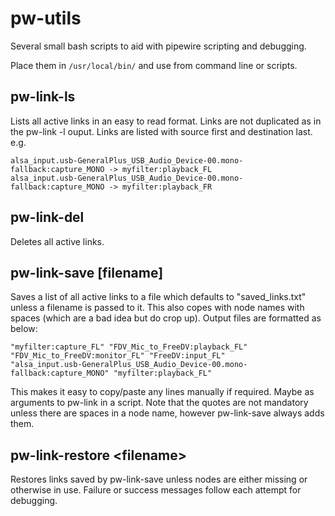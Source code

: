 # pw-utils
Several small bash scripts to aid with pipewire scripting and debugging.

Place them in `/usr/local/bin/` and use from command line or scripts.

## pw-link-ls
Lists all active links in an easy to read format. Links are not duplicated as in the pw-link -l ouput.
Links are listed with source first and destination last. e.g.
```
alsa_input.usb-GeneralPlus_USB_Audio_Device-00.mono-fallback:capture_MONO -> myfilter:playback_FL
alsa_input.usb-GeneralPlus_USB_Audio_Device-00.mono-fallback:capture_MONO -> myfilter:playback_FR
```
## pw-link-del
Deletes all active links.

## pw-link-save [filename]
Saves a list of all active links to a file which defaults to "saved_links.txt" unless a filename is passed to it.
This also copes with node names with spaces (which are a bad idea but do crop up).
Output files are formatted as below:
```
"myfilter:capture_FL" "FDV_Mic_to_FreeDV:playback_FL"
"FDV_Mic_to_FreeDV:monitor_FL" "FreeDV:input_FL"
"alsa_input.usb-GeneralPlus_USB_Audio_Device-00.mono-fallback:capture_MONO" "myfilter:playback_FL"
```
This makes it easy to copy/paste any lines manually if required. Maybe as arguments to pw-link in a script.
Note that the quotes are not mandatory unless there are spaces in a node name, however pw-link-save
always adds them.

## pw-link-restore \<filename\>
Restores links saved by pw-link-save unless nodes are either missing or otherwise in use.
Failure or success messages follow each attempt for debugging.
